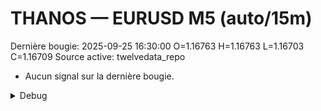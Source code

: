 # THANOS — EURUSD M5 (auto/15m)
Dernière bougie: 2025-09-25 16:30:00  O=1.16763  H=1.16763  L=1.16703  C=1.16709
Source active: twelvedata_repo

- Aucun signal sur la dernière bougie.

<details><summary>Debug</summary>

- TD_API_KEY manquant.

</details>